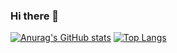 ### Hi there 👋

<!--
**yang1318/yang1318** is a ✨ _special_ ✨ repository because its `README.md` (this file) appears on your GitHub profile.

Here are some ideas to get you started:

- 🔭 I’m currently working on ...
- 🌱 I’m currently learning ...
- 👯 I’m looking to collaborate on ...
- 🤔 I’m looking for help with ...
- 💬 Ask me about ...
- 📫 How to reach me: ...
- 😄 Pronouns: ...
- ⚡ Fun fact: ...
-->

[![Anurag's GitHub stats](https://github-readme-stats.vercel.app/api?yang1318=anuraghazra)](https://github.com/anuraghazra/github-readme-stats)
[![Top Langs](https://github-readme-stats.vercel.app/api/top-langs/?yang1318=anuraghazra&layout=compact)](https://github.com/anuraghazra/github-readme-stats)
